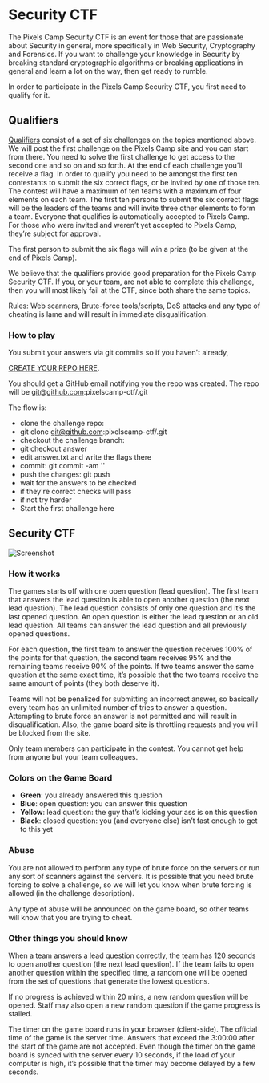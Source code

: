 # Security CTF

The Pixels Camp Security CTF is an event for those that are passionate about Security in general, more specifically in Web Security, Cryptography and Forensics. If you want to challenge your knowledge in Security by breaking standard cryptographic algorithms or breaking applications in general and learn a lot on the way, then get ready to rumble.

In order to participate in the Pixels Camp Security CTF, you first need to qualify for it.

## Qualifiers

[Qualifiers][2] consist of a set of six challenges on the topics mentioned above. We will post the first challenge on the Pixels Camp site and you can start from there. You need to solve the first challenge to get access to the second one and so on and so forth. At the end of each challenge you’ll receive a flag. In order to qualify you need to be amongst the first ten contestants to submit the six correct flags, or be invited by one of those ten. The contest will have a maximum of ten teams with a maximum of four elements on each team. The first ten persons to submit the six correct flags will be the leaders of the teams and will invite three other elements to form a team. Everyone that qualifies is automatically accepted to Pixels Camp. For those who were invited and weren’t yet accepted to Pixels Camp, they’re subject for approval.

The first person to submit the six flags will win a prize (to be given at the end of Pixels Camp).

We believe that the qualifiers provide good preparation for the Pixels Camp Security CTF. If you, or your team, are not able to complete this challenge, then you will most likely fail at the CTF, since both share the same topics.

Rules: Web scanners, Brute-force tools/scripts, DoS attacks and any type of cheating is lame and will result in immediate disqualification.

### How to play

You submit your answers via git commits so if you haven't already,

[CREATE YOUR REPO HERE][1].

You should get a GitHub email notifying you the repo was created. The repo will be git@github.com:pixelscamp-ctf/<username>.git

The flow is:

* clone the challenge repo:
* git clone git@github.com:pixelscamp-ctf/<username>.git
* checkout the challenge branch:
* git checkout answer
* edit answer.txt and write the flags there
* commit: git commit -am '<insert nice message for us>'
* push the changes: git push
* wait for the answers to be checked
* if they're correct checks will pass
* if not try harder
* Start the first challenge here

## Security CTF

![Screenshot](https://github.com/PixelsCamp/docs/blob/master/img/ctf.png?raw=true)

### How it works

The games starts off with one open question (lead question). The first team that answers the lead question is able to open another question (the next lead question). The lead question consists of only one question and it’s the last opened question. An open question is either the lead question or an old lead question. All teams can answer the lead question and all previously opened questions.

For each question, the first team to answer the question receives 100% of the points for that question, the second team receives 95% and the remaining teams receive 90% of the points. If two teams answer the same question at the same exact time, it’s possible that the two teams receive the same amount of points (they both deserve it).

Teams will not be penalized for submitting an incorrect answer, so basically every team has an unlimited number of tries to answer a question. Attempting to brute force an answer is not permitted and will result in disqualification. Also, the game board site is throttling requests and you will be blocked from the site.

Only team members can participate in the contest. You cannot get help from anyone but your team colleagues.

### Colors on the Game Board

* **Green**: you already answered this question
* **Blue**: open question: you can answer this question
* **Yellow**: lead question: the guy that’s kicking your ass is on this question
* **Black**: closed question: you (and everyone else) isn’t fast enough to get to this yet

### Abuse

You are not allowed to perform any type of brute force on the servers or run any sort of scanners against the servers. It is possible that you need brute forcing to solve a challenge, so we will let you know when brute forcing is allowed (in the challenge description).

Any type of abuse will be announced on the game board, so other teams will know that you are trying to cheat.

### Other things you should know

When a team answers a lead question correctly, the team has 120 seconds to open another question (the next lead question). If the team fails to open another question within the specified time, a random one will be opened from the set of questions that generate the lowest questions.

If no progress is achieved within 20 mins, a new random question will be opened. Staff may also open a new random question if the game progress is stalled.

The timer on the game board runs in your browser (client-side). The official time of the game is the server time. Answers that exceed the 3:00:00 after the start of the game are not accepted. Even though the timer on the game board is synced with the server every 10 seconds, if the load of your computer is high, it’s possible that the timer may become delayed by a few seconds.

[1]: https://pixels-camp-security-ctf.herokuapp.com/register
[2]: http://quals.ctf.pixels.camp/
